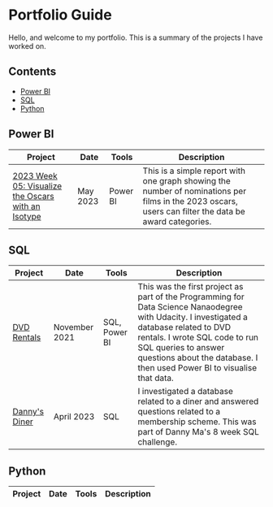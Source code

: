 # Portfolio Guide
Hello, and welcome to my portfolio. This is a summary of the projects I have worked on.

## Contents
- [Power BI](#power-bi)
- [SQL](#sql)
- [Python](#python)

## Power BI
| Project | Date | Tools | Description |
|---|---|---|---|
|[2023 Week 05: Visualize the Oscars with an Isotype](https://github.com/Hannahllmm/Power-BI-Projects/blob/0905e388e257116952e951d300d8d06458a792d6/Work-Out-Wednesday/2023%20Week%2005%3A%20Visualize%20the%20Oscars%20with%20an%20Isotype/README.md)|May 2023|Power BI|This is a simple report with one graph showing the number of nominations per films in the 2023 oscars, users can filter the data be award categories.|

## SQL
| Project | Date | Tools | Description |
|---|---|---|---|
| [DVD Rentals](https://github.com/Hannahllmm/DVD-Rental-Database) | November 2021 | SQL, Power BI | This was the first project as part of the Programming for Data Science Nanaodegree with Udacity. I investigated a database related to DVD rentals. I wrote SQL code to run SQL queries to answer questions about the database. I then used Power BI to visualise that data. |
| [Danny's Diner](https://github.com/Hannahllmm/8-Week-SQL-Challenge/tree/main/Case%20Study%20%231:%20Danny's%20Diner) | April 2023 | SQL | I investigated a database related to a diner and answered questions related to a membership scheme. This was part of Danny Ma's 8 week SQL challenge. |

## Python
| Project | Date | Tools | Description |
|---|---|---|---|
